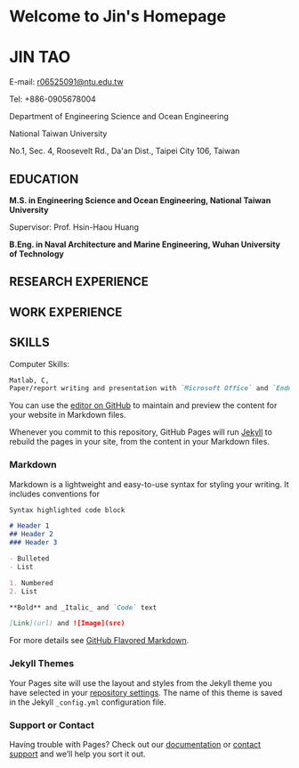 # Welcome to Jin's Homepage

# JIN TAO

E-mail: r06525091@ntu.edu.tw

Tel: +886-0905678004

Department of Engineering Science and Ocean Engineering

National Taiwan University

No.1, Sec. 4, Roosevelt Rd., Da'an Dist., Taipei City 106, Taiwan

## EDUCATION

**M.S. in Engineering Science and Ocean Engineering, National Taiwan University**

Supervisor: Prof. Hsin-Haou Huang

**B.Eng. in Naval Architecture and Marine Engineering, Wuhan University of Technology**

## RESEARCH EXPERIENCE



## WORK EXPERIENCE

## SKILLS

Computer Skills:

```markdown
Matlab, C, 
Paper/report writing and presentation with `Microsoft Office` and `Endnote`
```

You can use the [editor on GitHub](https://github.com/JinTA0/CV/edit/master/README.md) to maintain and preview the content for your website in Markdown files.

Whenever you commit to this repository, GitHub Pages will run [Jekyll](https://jekyllrb.com/) to rebuild the pages in your site, from the content in your Markdown files.

### Markdown

Markdown is a lightweight and easy-to-use syntax for styling your writing. It includes conventions for

```markdown
Syntax highlighted code block

# Header 1
## Header 2
### Header 3

- Bulleted
- List

1. Numbered
2. List

**Bold** and _Italic_ and `Code` text

[Link](url) and ![Image](src)
```

For more details see [GitHub Flavored Markdown](https://guides.github.com/features/mastering-markdown/).

### Jekyll Themes

Your Pages site will use the layout and styles from the Jekyll theme you have selected in your [repository settings](https://github.com/JinTA0/CV/settings). The name of this theme is saved in the Jekyll `_config.yml` configuration file.

### Support or Contact

Having trouble with Pages? Check out our [documentation](https://help.github.com/categories/github-pages-basics/) or [contact support](https://github.com/contact) and we’ll help you sort it out.
